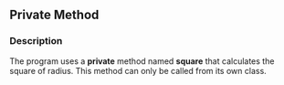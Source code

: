 ## Private Method

### Description

The program uses a <b>private</b> method named <b>square</b> that calculates the square of radius. This method can only be called from its own class.
